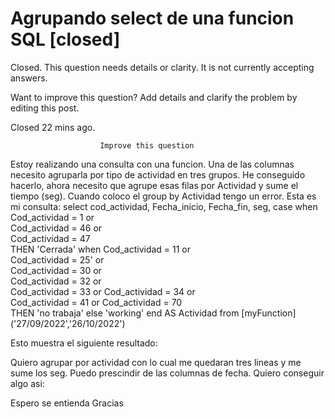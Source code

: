 
# Agrupando select de una funcion SQL [closed]







Closed. This question needs details or clarity. It is not currently accepting answers.
                        
                    










Want to improve this question? Add details and clarify the problem by editing this post.


Closed 22 mins ago.







                        Improve this question
                    



Estoy realizando una consulta con una funcion. Una de las columnas necesito agruparla por tipo de actividad en tres grupos. He conseguido hacerlo, ahora necesito que agrupe esas filas por Actividad y sume el tiempo (seg).
Cuando coloco el group by Actividad tengo un error.
Esta es mi consulta:
select  cod_actividad, 
    Fecha_inicio, 
    Fecha_fin, 
    seg,
    case 
        when Cod_actividad = 1 or  
                 Cod_actividad = 46 or  
                 Cod_actividad = 47  
            THEN 'Cerrada' 
            when Cod_actividad = 11 or  
                 Cod_actividad = 25' or  
                 Cod_actividad = 30 or  
                 Cod_actividad = 32 or  
                 Cod_actividad = 33 or
                 Cod_actividad = 34 or  
                 Cod_actividad = 41 or
                 Cod_actividad = 70  
            THEN 'no trabaja' 
            else 'working' end AS Actividad 
        from [myFunction] ('27/09/2022','26/10/2022')

Esto muestra el siguiente resultado:

Quiero agrupar por actividad con lo cual me quedaran tres lineas y me sume los seg.
Puedo prescindir de las columnas de fecha.
Quiero conseguir algo asi:

Espero se entienda
Gracias

        